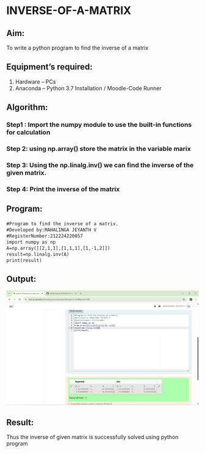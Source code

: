 # INVERSE-OF-A-MATRIX
## Aim:
To write a python program to find the inverse of a matrix
## Equipment’s required:
1. 	Hardware – PCs
2. 	Anaconda – Python 3.7 Installation / Moodle-Code Runner
## Algorithm:
### Step1 : Import the numpy module to use the built-in functions for calculation
### Step 2: using np.array() store the matrix in the variable marix
### Step 3: Using the np.linalg.inv() we can find the inverse of the given matrix.
### Step 4: Print the inverse of the matrix 

## Program:
```
#Program to find the inverse of a matrix.
#Developed by:MAHALINGA JEYANTH V
#RegisterNumber:212224220057
import numpy as np
A=np.array([[2,1,1],[1,1,1],[1,-1,2]])
result=np.linalg.inv(A)
print(result)

```
## Output:
![alt text](<Screenshot 2025-03-21 153423.png>)

## Result:
Thus the inverse of given matrix is successfully solved using python program

